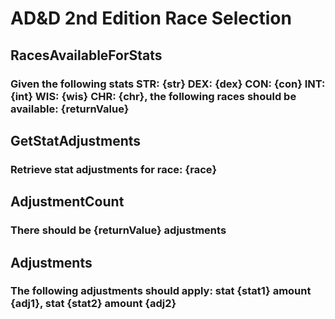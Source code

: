 # AD&D 2nd Edition Race Selection

## RacesAvailableForStats
### Given the following stats STR: {str} DEX: {dex} CON: {con} INT: {int} WIS: {wis} CHR: {chr}, the following races should be available: {returnValue}

## GetStatAdjustments
### Retrieve stat adjustments for race: {race}

## AdjustmentCount
### There should be {returnValue} adjustments

## Adjustments
### The following adjustments should apply: stat {stat1} amount {adj1}, stat {stat2} amount {adj2}